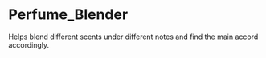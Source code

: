 # Perfume_Blender
Helps blend different scents under different notes and find the main accord accordingly. 

